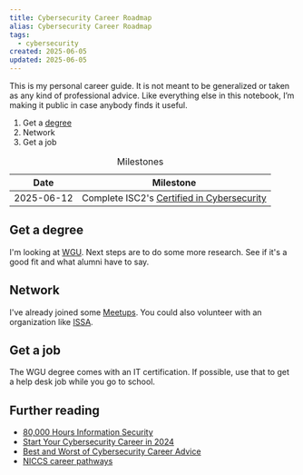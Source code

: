 ```yaml
---
title: Cybersecurity Career Roadmap
alias: Cybersecurity Career Roadmap
tags:
  - cybersecurity
created: 2025-06-05
updated: 2025-06-05
---
```


<aside  class="callout"><p>This is my personal career guide. It is not meant to be generalized or taken as any kind of professional advice. Like everything else in this notebook, I’m making it public in case anybody finds it useful.</p></aside>

1. Get a [degree](notes/cybersecurity-degree-programs.md)
2. Network
3. Get a job

<table>
<caption>Milestones</caption>
  <thead>
    <tr>
      <th>Date</th>
      <th>Milestone</th>
    </tr>
  </thead>
  <tbody>
    <tr>
      <td>2025-06-12</td>
      <td>Complete ISC2's <a href="notes/assets/isc2-certificate-certified-in-cybersecurity.pdf">Certified in Cybersecurity</a></td>
    </tr>
  </tbody>
</table>

## Get a degree

I'm looking at [WGU](https://www.wgu.edu/online-it-degrees/cybersecurity-information-assurance-bachelors-program.html). Next steps are to do some more research. See if it's a good fit and what alumni have to say. 

## Network

I've already joined some [Meetups](https://www.meetup.com/home/). You could also volunteer with an organization like [ISSA](https://www.denverissa.org/about).

## Get a job

The WGU degree comes with an IT certification. If possible, use that to get a help desk job while you go to school.

## Further reading

- [80,000 Hours Information Security](https://80000hours.org/career-reviews/information-security/#what-does-working-in-high-impact-information-security-roles-actually-look-like)
- [Start Your Cybersecurity Career in 2024](https://youtu.be/RL7Oni8JxgQ?si=4XBgHMrI3UVDr_Tt)
- [Best and Worst of Cybersecurity Career Advice](https://youtu.be/0YcWNqIKg50?si=PZPlhaKitBPXDW4Q)
- [NICCS career pathways](https://niccs.cisa.gov/tools/cyber-career-pathways-tool)

